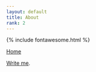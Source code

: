 ```yaml
---
layout: default
title: About
rank: 2
---
```


{% include fontawesome.html %}

<a href="{{ site.baseurl }}/index.html"><i class='fa fa-home'></i> Home</a>

[Write me](mailto:alexkerner1000@gmail.com?subject=kerner1000.github.io).